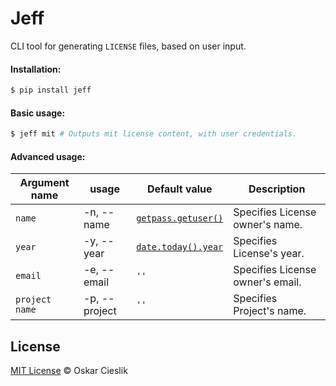 # Jeff

CLI tool for generating `LICENSE` files, based on user input.


#### Installation:

```bash
$ pip install jeff
```


#### Basic usage:


```bash
$ jeff mit # Outputs mit license content, with user credentials.
```

#### Advanced usage:

Argument name   | usage         | Default value                         | Description
---             | ---           | ---                                   | ---
`name`          | -n, --name    | [`getpass.getuser()`](goo.gl/feOHre)  | Specifies License owner's name.
`year`          | -y, --year    | [`date.today().year`](goo.gl/47kuL3)  | Specifies License's year.
`email`         | -e, --email   | `''`                                  | Specifies License owner's email.
`project name`  | -p, --project | `''`                                  | Specifies Project's name.

## License

[MIT License](https://opensource.org/licenses/MIT) © Oskar Cieslik
